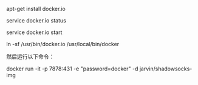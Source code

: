 apt-get install docker.io

service docker.io status

service docker.io start

ln -sf /usr/bin/docker.io /usr/local/bin/docker

然后运行以下命令：

docker run -it -p 7878:431 -e "password=docker" -d jarvin/shadowsocks-img
